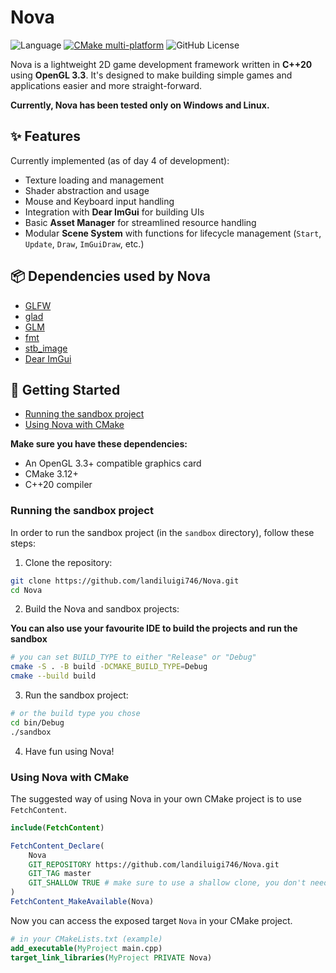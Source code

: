 ﻿# Nova

![Language](https://img.shields.io/badge/Language-C%2B%2B-blue)
[![CMake multi-platform](https://github.com/landiluigi746/Nova/actions/workflows/cmake-multi-platform.yml/badge.svg)](https://github.com/landiluigi746/Nova/actions/workflows/cmake-multi-platform.yml)
![GitHub License](https://img.shields.io/github/license/landiluigi746/Nova)


Nova is a lightweight 2D game development framework written in **C++20** using **OpenGL 3.3**. It's designed to make building simple games and applications easier and more straight-forward.

**Currently, Nova has been tested only on Windows and Linux.**

## ✨ Features

Currently implemented (as of day 4 of development):

- Texture loading and management
- Shader abstraction and usage
- Mouse and Keyboard input handling
- Integration with **Dear ImGui** for building UIs
- Basic **Asset Manager** for streamlined resource handling  
- Modular **Scene System** with functions for lifecycle management (`Start`, `Update`, `Draw`, `ImGuiDraw`, etc.)

## 📦 Dependencies used by Nova

- [GLFW](https://www.glfw.org/)
- [glad](https://glad.dav1d.de/)
- [GLM](https://github.com/g-truc/glm)
- [fmt](https://github.com/fmtlib/fmt)
- [stb_image](https://github.com/nothings/stb)
- [Dear ImGui](https://github.com/ocornut/imgui)

## 🚀 Getting Started

- [Running the sandbox project](#running-the-sandbox-project)
- [Using Nova with CMake](#using-nova-with-cmake)

**Make sure you have these dependencies:**

- An OpenGL 3.3+ compatible graphics card
- CMake 3.12+
- C++20 compiler

### Running the sandbox project

In order to run the sandbox project (in the `sandbox` directory), follow these steps:

1. Clone the repository:

```bash
git clone https://github.com/landiluigi746/Nova.git
cd Nova
```

2. Build the Nova and sandbox projects:

**You can also use your favourite IDE to build the projects and run the sandbox**

```bash
# you can set BUILD_TYPE to either "Release" or "Debug"
cmake -S . -B build -DCMAKE_BUILD_TYPE=Debug
cmake --build build
```

3. Run the sandbox project:
```bash
# or the build type you chose
cd bin/Debug
./sandbox
```

4. Have fun using Nova!

### Using Nova with CMake

The suggested way of using Nova in your own CMake project is to use `FetchContent`.

```cmake
include(FetchContent)

FetchContent_Declare(
	Nova
	GIT_REPOSITORY https://github.com/landiluigi746/Nova.git
	GIT_TAG master
	GIT_SHALLOW TRUE # make sure to use a shallow clone, you don't need the full repo history
)
FetchContent_MakeAvailable(Nova)
```

Now you can access the exposed target `Nova` in your CMake project.

```cmake
# in your CMakeLists.txt (example)
add_executable(MyProject main.cpp)
target_link_libraries(MyProject PRIVATE Nova)
```
